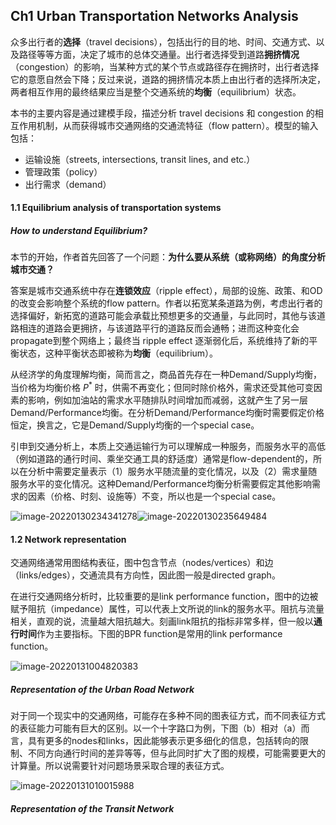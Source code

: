## Ch1 Urban Transportation Networks Analysis

众多出行者的**选择**（travel decisions），包括出行的目的地、时间、交通方式、以及路径等等方面，决定了城市的总体交通量。出行者选择受到道路**拥挤情况**（congestion）的影响，当某种方式的某个节点或路径存在拥挤时，出行者选择它的意愿自然会下降；反过来说，道路的拥挤情况本质上由出行者的选择所决定，两者相互作用的最终结果应当是整个交通系统的**均衡**（equilibrium）状态。

本书的主要内容是通过建模手段，描述分析 travel decisions 和 congestion 的相互作用机制，从而获得城市交通网络的交通流特征（flow pattern）。模型的输入包括：

- 运输设施（streets, intersections, transit lines, and etc.）
- 管理政策（policy）
- 出行需求（demand）

#### 1.1 Equilibrium analysis of transportation systems

##### How to understand Equilibrium?

本节的开始，作者首先回答了一个问题：**为什么要从系统（或称网络）的角度分析城市交通？**

答案是城市交通系统中存在**连锁效应**（ripple effect），局部的设施、政策、和OD的改变会影响整个系统的flow pattern。作者以拓宽某条道路为例，考虑出行者的选择偏好，新拓宽的道路可能会承载比预想更多的交通量，与此同时，其他与该道路相连的道路会更拥挤，与该道路平行的道路反而会通畅；进而这种变化会propagate到整个网络上；最终当 ripple effect 逐渐弱化后，系统维持了新的平衡状态，这种平衡状态即被称为**均衡**（equilibrium）。

从经济学的角度理解均衡，简而言之，商品首先存在一种Demand/Supply均衡，当价格为均衡价格 $P^{*}$ 时，供需不再变化；但同时除价格外，需求还受其他可变因素的影响，例如加油站的需求水平随排队时间增加而减弱，这就产生了另一层Demand/Performance均衡。在分析Demand/Performance均衡时需要假定价格恒定，换言之，它是Demand/Supply均衡的一个special case。

引申到交通分析上，本质上交通运输行为可以理解成一种服务，而服务水平的高低（例如道路的通行时间、乘坐交通工具的舒适度）通常是flow-dependent的，所以在分析中需要定量表示（1）服务水平随流量的变化情况，以及（2）需求量随服务水平的变化情况。这种Demand/Performance均衡分析需要假定其他影响需求的因素（价格、时刻、设施等）不变，所以也是一个special case。

![image-20220130234341278](https://picgo-1306169978.cos.ap-nanjing.myqcloud.com/20220130234348.png)![image-20220130235649484](https://picgo-1306169978.cos.ap-nanjing.myqcloud.com/20220130235649.png)

#### 1.2 Network representation

交通网络通常用图结构表征，图中包含节点（nodes/vertices）和边（links/edges），交通流具有方向性，因此图一般是directed graph。

在进行交通网络分析时，比较重要的是link performance function，图中的边被赋予阻抗（impedance）属性，可以代表上文所说的link的服务水平。阻抗与流量相关，直观的说，流量越大阻抗越大。刻画link阻抗的指标非常多样，但一般以**通行时间**作为主要指标。下图的BPR function是常用的link performance function。

![image-20220131004820383](https://picgo-1306169978.cos.ap-nanjing.myqcloud.com/20220131004820.png)

##### Representation of the Urban Road Network 

对于同一个现实中的交通网络，可能存在多种不同的图表征方式，而不同表征方式的表征能力可能有巨大的区别。以一个十字路口为例，下图（b）相对（a）而言，具有更多的nodes和links，因此能够表示更多细化的信息，包括转向的限制、不同方向通行时间的差异等等，但与此同时扩大了图的规模，可能需要更大的计算量。所以说需要针对问题场景采取合理的表征方式。

![image-20220131010015988](https://picgo-1306169978.cos.ap-nanjing.myqcloud.com/20220131010016.png)

##### Representation of the Transit Network 

